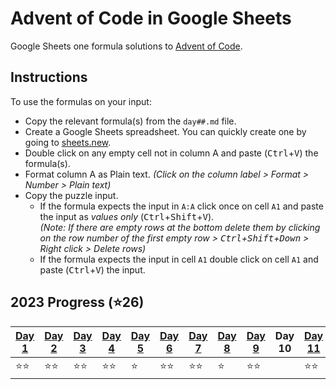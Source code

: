 # Advent of Code in Google Sheets
Google Sheets one formula solutions to [Advent of Code](https://adventofcode.com/).

## Instructions

To use the formulas on your input:
- Copy the relevant formula(s) from the `day##.md` file.
- Create a Google Sheets spreadsheet. You can quickly create one by going to [sheets.new](https://sheets.new).
- Double click on any empty cell not in column A and paste (<kbd>Ctrl</kbd>+<kbd>V</kbd>) the formula(s).
- Format column A as Plain text. _(Click on the column label > Format > Number > Plain text)_
- Copy the puzzle input.
    - If the formula expects the input in `A:A` click once on cell `A1` and paste the input as _values only_ (<kbd>Ctrl</kbd>+<kbd>Shift</kbd>+<kbd>V</kbd>). <br> _(Note: If there are empty rows at the bottom delete them by clicking on the row number of the first empty row > <kbd>Ctrl</kbd>+<kbd>Shift</kbd>+<kbd>Down</kbd> > Right click > Delete rows)_
    - If the formula expects the input in cell `A1` double click on cell `A1` and paste (<kbd>Ctrl</kbd>+<kbd>V</kbd>) the input.

## 2023 Progress (⭐26)

| [Day 1](https://github.com/z-iad/advent-of-code-gs/blob/main/2023/day01.md)|[Day 2](https://github.com/z-iad/advent-of-code-gs/blob/main/2023/day02.md) | [Day 3](https://github.com/z-iad/advent-of-code-gs/blob/main/2023/day03.md) | [Day 4](https://github.com/z-iad/advent-of-code-gs/blob/main/2023/day04.md) | [Day 5](https://github.com/z-iad/advent-of-code-gs/blob/main/2023/day05a.md) | [Day 6](https://github.com/z-iad/advent-of-code-gs/blob/main/2023/day06.md) | [Day 7](https://github.com/z-iad/advent-of-code-gs/blob/main/2023/day07.md) | [Day 8](https://github.com/z-iad/advent-of-code-gs/blob/main/2023/day08a.md) |[Day 9](https://github.com/z-iad/advent-of-code-gs/blob/main/2023/day09.md) |Day 10|[Day 11](https://github.com/z-iad/advent-of-code-gs/blob/main/2023/day11.md) |Day 12|[Day 13](https://github.com/z-iad/advent-of-code-gs/blob/main/2023/day13.md)|[Day 14](https://github.com/z-iad/advent-of-code-gs/blob/main/2023/day14a.md)|[Day 15](https://github.com/z-iad/advent-of-code-gs/blob/main/2023/day15.md)|[Day 16](https://github.com/z-iad/advent-of-code-gs/blob/main/2023/day16a.md)|Day 17|[Day 18](https://github.com/z-iad/advent-of-code-gs/blob/main/2023/day18.md)|
|-|-|-|-|-|-|-|-|-|-|-|-|-|-|-|-|-|-|
|⭐⭐|⭐⭐|⭐⭐|⭐⭐|⭐|⭐⭐|⭐⭐|⭐|⭐⭐||⭐⭐||⭐⭐|⭐|⭐⭐|⭐||⭐⭐|
